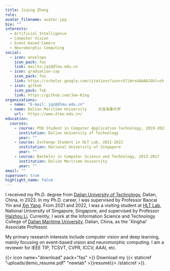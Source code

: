 ```yaml
---
title: Jiqing Zhang
role: 
avatar_filename: avatar.jpg
bio: ""
interests:
  - Artificial Intelligence
  - Computer Vision
  - Event-based Camera
  - Neuromorphic Computing
social:
  - icon: envelope
    icon_pack: fas
    link: mailto:jqz@dlmu.edu.cn
  - icon: graduation-cap
    icon_pack: fas
    link: https://scholar.google.com/citations?user=57iWrxUAAAAJ&hl=zh-CN
  - icon: github
    icon_pack: fab
    link: https://github.com/Jee-King
organizations:
  - name: "E-mail: jqz@dlmu.edu.cn"
  - name: Dalian Maritime University     大连海事大学
    url:  https://www.dlmu.edu.cn/
education:
  courses:
    - course: PhD Student in Computer Application Technology, 2019-2023
      institution: Dalian University of Technology
      year: ""
    - course: Exchange Student in HLT Lab, 2021-2022
      institution: National University of Singapore
      year: ""
    - course: Bachelor in Computer Science and Technology, 2013-2017
      institution: Dalian Maritime University
      year: ""
email: ""
superuser: true
highlight_name: false
---
```


I received my Ph.D. degree from [Dalian University of Technology](https://www.dlut.edu.cn/), Dalian, China, in 2023. In my Ph.D. career, I was supervised by Professor Baocai Yin and [Xin Yang](https://xinyangdut.github.io/). From 2021 and 2022, I was a visiting student at [HLT Lab](https://cde.nus.edu.sg/ece/hlt/), National University of Singapore, Singapore, and supervised by Professor [Haizhou Li](https://colips.org/~eleliha/). Currently, I work at the Information Science and Technology College of [Dalian Maritime University](http://www.dlmu.edu.cn/), Dalian, China, as the 'Xinghai' Associate Professor.

My primary research interests include computer vision and deep learning, mainly focusing on event-based vision and neuromorphic computing.  I am a reviewer for IEEE TIP, TCSVT, CVPR, ICCV, AAAI, etc.
 

{{< icon name="download" pack="fas" >}} Download my {{< staticref "uploads/demo_resume.pdf" "newtab" >}}resumé{{< /staticref >}}.
